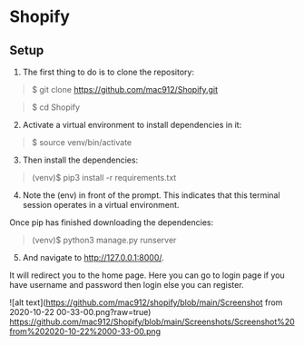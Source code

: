 # Shopify

## Setup

1. The first thing to do is to clone the repository:
> $ git clone https://github.com/mac912/Shopify.git

> $ cd Shopify

2. Activate a virtual environment to install dependencies in it:
> $ source venv/bin/activate

3. Then install the dependencies:
> (venv)$ pip3 install -r requirements.txt

4. Note the (env) in front of the prompt. This indicates that this terminal session operates in a virtual environment.

Once pip has finished downloading the dependencies:
> (venv)$ python3 manage.py runserver

5. And navigate to http://127.0.0.1:8000/.

It will redirect you to the home page. Here you can go to login page if you have username and password then login else you can register.

![alt text](https://github.com/mac912/shopify/blob/main/Screenshot from 2020-10-22 00-33-00.png?raw=true)
https://github.com/mac912/Shopify/blob/main/Screenshots/Screenshot%20from%202020-10-22%2000-33-00.png
